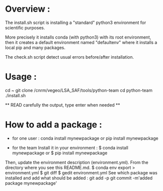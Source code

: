# Overview :

The install.sh script is installing a "standard" python3 environment for scientific purposes.

More precisely it installs conda (with python3) with its root environment, then it creates a default environment named "defaultenv" where it installs a local pip and many packages.

The check.sh script detect usual errors before/after installation.

# Usage :

cd ~
git clone /cnrm/vegeo/LSA_SAF/tools/python-team
cd python-team
./install.sh

** READ carefully the output, type enter when needed **


# How to add a package :
- for one user :
conda install mynewpackage
or
pip install mynewpackage

- for the team
Install it in your environment :
$ conda install mynewpackage
or
$ pip install mynewpackage

Then, update the environment description (environment.yml).  From the directory where you see this README.md.
$ conda env export > environment.yml
$ git diff
$ gedit environment.yml
See which package was installed and add what should be added :
git add -p
git commit -m'added package mynewpackage'
